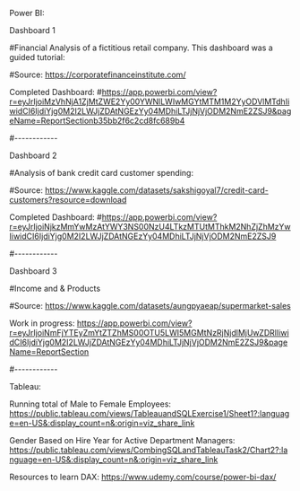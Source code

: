 Power BI:

Dashboard 1 

#Financial Analysis of a fictitious retail company. This dashboard was a guided tutorial: 

#Source: https://corporatefinanceinstitute.com/ 

Completed Dashboard: 
#https://app.powerbi.com/view?r=eyJrIjoiMzVhNjA1ZjMtZWE2Yy00YWNlLWIwMGYtMTM1M2YyODVlMTdhIiwidCI6IjdiYjg0M2I2LWJjZDAtNGEzYy04MDhiLTJjNjVjODM2NmE2ZSJ9&pageName=ReportSectionb35bb2f6c2cd8fc689b4 

#------------

Dashboard 2 

#Analysis of bank credit card customer spending: 

#Source: https://www.kaggle.com/datasets/sakshigoyal7/credit-card-customers?resource=download 

Completed Dashboard: 
#https://app.powerbi.com/view?r=eyJrIjoiNjkzMmYwMzAtYWY3NS00NzU4LTkzMTUtMThkM2NhZjZhMzYwIiwidCI6IjdiYjg0M2I2LWJjZDAtNGEzYy04MDhiLTJjNjVjODM2NmE2ZSJ9 

#------------

Dashboard 3

#Income and & Products

#Source: https://www.kaggle.com/datasets/aungpyaeap/supermarket-sales 

Work in progress:
https://app.powerbi.com/view?r=eyJrIjoiNmFjYTEyZmYtZTZhMS00OTU5LWI5MGMtNzRjNjdlMjUwZDRlIiwidCI6IjdiYjg0M2I2LWJjZDAtNGEzYy04MDhiLTJjNjVjODM2NmE2ZSJ9&pageName=ReportSection

#------------


Tableau:

Running total of Male to Female Employees: https://public.tableau.com/views/TableauandSQLExercise1/Sheet1?:language=en-US&:display_count=n&:origin=viz_share_link

Gender Based on Hire Year for Active Department Managers: https://public.tableau.com/views/CombingSQLandTableauTask2/Chart2?:language=en-US&:display_count=n&:origin=viz_share_link

Resources to learn DAX:
https://www.udemy.com/course/power-bi-dax/
